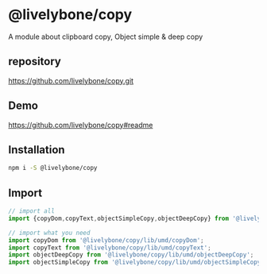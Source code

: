 # @livelybone/copy
A module about clipboard copy, Object simple & deep copy

## repository
https://github.com/livelybone/copy.git

## Demo
https://github.com/livelybone/copy#readme

## Installation
```bash
npm i -S @livelybone/copy
```

## Import
```js
// import all
import {copyDom,copyText,objectSimpleCopy,objectDeepCopy} from '@livelybone/copy';

// import what you need
import copyDom from '@livelybone/copy/lib/umd/copyDom';
import copyText from '@livelybone/copy/lib/umd/copyText';
import objectDeepCopy from '@livelybone/copy/lib/umd/objectDeepCopy';
import objectSimpleCopy from '@livelybone/copy/lib/umd/objectSimpleCopy';
```
